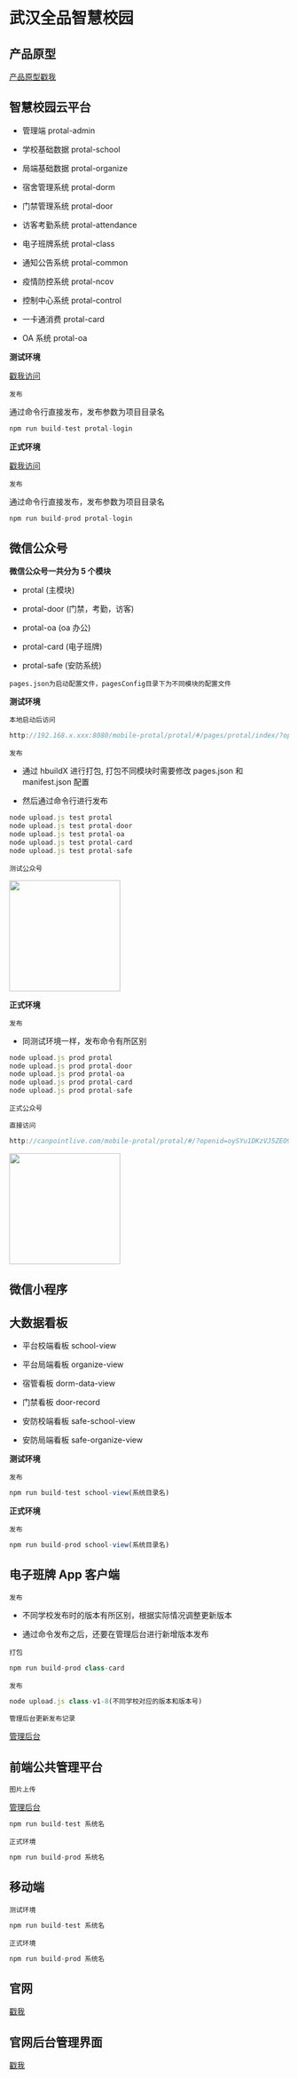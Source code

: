 # 武汉全品智慧校园

## 产品原型

[产品原型戳我](http://192.168.1.219:8080/) <i class="fa fa-link"></i>

## 智慧校园云平台

- 管理端 protal-admin

- 学校基础数据 protal-school

- 局端基础数据 protal-organize

- 宿舍管理系统 protal-dorm

- 门禁管理系统 protal-door

- 访客考勤系统 protal-attendance

- 电子班牌系统 protal-class

- 通知公告系统 protal-common

- 疫情防控系统 protal-ncov

- 控制中心系统 protal-control

- 一卡通消费 protal-card

- OA 系统 protal-oa

**测试环境**

[戳我访问](http://canpointtest.com) <i class="fa fa-link"></i>

`发布`

通过命令行直接发布，发布参数为项目目录名

```js
npm run build-test protal-login
```

**正式环境**

[戳我访问](http://canpointlive.com) <i class="fa fa-link"></i>

`发布`

通过命令行直接发布，发布参数为项目目录名

```js
npm run build-prod protal-login
```

## 微信公众号

**微信公众号一共分为 5 个模块**

- protal (主模块)

- protal-door (门禁，考勤，访客)

- protal-oa (oa 办公)

- protal-card (电子班牌)

- protal-safe (安防系统)

`pages.json为启动配置文件，pagesConfig目录下为不同模块的配置文件`

**测试环境**

`本地启动后访问`

```js
http://192.168.x.xxx:8080/mobile-protal/protal/#/pages/protal/index/?openid=ojPaT0UdchXoYtnaysWQNVHzAnS4
```

`发布`

- 通过 hbuildX 进行打包, 打包不同模块时需要修改 pages.json 和 manifest.json 配置

- 然后通过命令行进行发布

```js
node upload.js test protal
node upload.js test protal-door
node upload.js test protal-oa
node upload.js test protal-card
node upload.js test protal-safe
```

`测试公众号`

<img src="/img/wx_ewm_test.jpg" width="200" height="200" />

**正式环境**

`发布`

- 同测试环境一样，发布命令有所区别

```js
node upload.js prod protal
node upload.js prod protal-door
node upload.js prod protal-oa
node upload.js prod protal-card
node upload.js prod protal-safe
```

`正式公众号`

`直接访问`

```js
http://canpointlive.com/mobile-protal/protal/#/?openid=oySYu1DKzVJ5ZEO9l_v_FjHhoEig
```

<img src="/img/wx_ewm_prod.jpg" width="200" height="200" />

## 微信小程序

## 大数据看板

- 平台校端看板 school-view

- 平台局端看板 organize-view

- 宿管看板 dorm-data-view

- 门禁看板 door-record

- 安防校端看板 safe-school-view

- 安防局端看板 safe-organize-view

**测试环境**

`发布`

```js
npm run build-test school-view(系统目录名)
```

**正式环境**

`发布`

```js
npm run build-prod school-view(系统目录名)
```

## 电子班牌 App 客户端

`发布`

- 不同学校发布时的版本有所区别，根据实际情况调整更新版本

- 通过命令发布之后，还要在管理后台进行新增版本发布

`打包`

```js
npm run build-prod class-card
```

`发布`

```js
node upload.js class-v1-8(不同学校对应的版本和版本号)
```

`管理后台更新发布记录`

[管理后台](http://canpointtest.com/pc-protal/project-publish/#/home) <i class="fa fa-link"></i>

## 前端公共管理平台

`图片上传`

[管理后台](http://canpointtest.com/pc-protal/project-publish/#/home) <i class="fa fa-link"></i>

```js
npm run build-test 系统名
```

`正式环境`

```js
npm run build-prod 系统名
```

## 移动端

`测试环境`

```js
npm run build-test 系统名
```

`正式环境`

```js
npm run build-prod 系统名
```

## 官网

[戳我](http://canpointlive.com) <i class="fa fa-link"></i>

## 官网后台管理界面

[戳我](http://canpointtest.com/pc-protal/project-site/) <i class="fa fa-link"></i>
